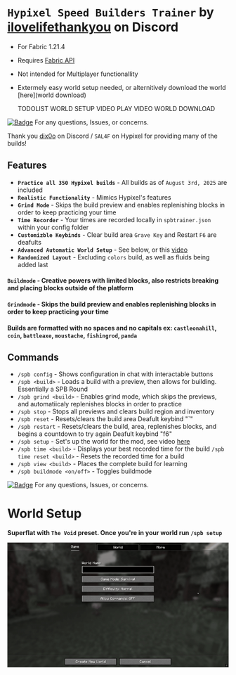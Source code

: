 # `Hypixel Speed Builders Trainer` by [ilovelifethankyou](https://discordapp.com/users/633800083678167050) on Discord
- For Fabric 1.21.4
- Requires [Fabric API](https://modrinth.com/mod/fabric-api)
- Not intended for Multiplayer functionallity
- Extermely easy world setup needed, or alternitively download the world [here](world download)

  TODOLIST
  WORLD SETUP VIDEO
  PLAY VIDEO
  WORLD DOWNLOAD

[![Badge](https://img.shields.io/badge/ilovelifethankyou-8a2be2?style=social&logo=discord&logoColor=%235865F2&logoSize=auto&labelColor=%23000000&color=%23000000&cacheSeconds=3600&link=https%3A%2F%2Fdiscord.com%2Fusers%2Filovelifethankyou
)](https://discord.com/users/ilovelifethankyou)  For any questions, Issues, or concerns.

Thank you [dix0o](https://discordapp.com/users/775037062247350272) on Discord / `SAL4F` on Hypixel for providing many of the builds!

## Features
- **`Practice all 350 Hypixel builds`** - All builds as of `August 3rd, 2025` are included
- **`Realistic Functionality`** - Mimics Hypixel's features
- **`Grind Mode`** - Skips the build preview and enables replenishing blocks in order to keep practicing your time
- **`Time Recorder`** - Your times are recorded locally in `spbtrainer.json` within your config folder
- **`Customizble Keybinds`** - Clear build area `Grave Key` and Restart `F6` are deafults
- **`Advanced Automatic World Setup`** - See below, or this [video](youtube)
- **`Randomized Layout`** - Excluding `colors` build, as well as fluids being added last

#### `Buildmode` - Creative powers with limited blocks, also restricts breaking and placing blocks outside of the platform
#### `Grindmode` - Skips the build preview and enables replenishing blocks in order to keep practicing your time
#### Builds are formatted with no spaces and no capitals ex: `castleonahill`, `coin`, `battleaxe`, `moustache`, `fishingrod`, `panda`

## Commands
- `/spb config` - Shows configuration in chat with interactable buttons
- `/spb <build>` - Loads a build with a preview, then allows for building. Essentially a SPB Round
- `/spb grind <build>` - Enables grind mode, which skips the previews, and automatiicaly replenishes blocks in order to practice
- `/spb stop` - Stops all previews and clears build region and inventory
- `/spb reset` - Resets/clears the build area
  Deafult keybind "`"
- `/spb restart` - Resets/clears the build, area, replenishes blocks, and begins a countdown to try again
  Deafult keybind "f6"
- `/spb setup` - Set's up the world for the mod, see video [here](YOUTUBE)
- `/spb time <build>` - Displays your best recorded time for the build
  `/spb time reset <build>` - Resets the recorded time for a build
- `/spb view <build>` - Places the complete build for learning
- `/spb buildmode <on/off>` - Toggles buildmode

[![Badge](https://img.shields.io/badge/ilovelifethankyou-8a2be2?style=social&logo=discord&logoColor=%235865F2&logoSize=auto&labelColor=%23000000&color=%23000000&cacheSeconds=3600&link=https%3A%2F%2Fdiscord.com%2Fusers%2Filovelifethankyou
)](https://discord.com/users/ilovelifethankyou)  For any questions, Issues, or concerns.

# World Setup
**Superflat with `The Void` preset. Once you're in your world run `/spb setup`**

<img src="./worldsetup.gif"/>

